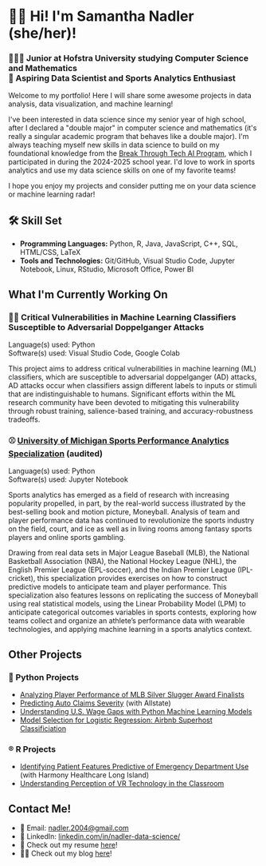 # 👋🏻 Hi! I'm Samantha Nadler (she/her)!
### 👩🏻‍💻 Junior at Hofstra University studying Computer Science and Mathematics <br> 🏀 Aspiring Data Scientist and Sports Analytics Enthusiast
Welcome to my portfolio! Here I will share some awesome projects in data analysis, data visualization, and machine learning!

I've been interested in data science since my senior year of high school, after I declared a "double major" in computer science and mathematics (it's really a singular academic program that behaves like a double major). I'm always teaching myself new skills in data science to build on my foundational knowledge from the [Break Through Tech AI Program](https://www.breakthroughtech.org/), which I participated in during the 2024-2025 school year. I'd love to work in sports analytics and use my data science skills on one of my favorite teams!

I hope you enjoy my projects and consider putting me on your data science or machine learning radar!

## 🛠️ Skill Set
- **Programming Languages:** Python, R, Java, JavaScript, C++, SQL, HTML/CSS, LaTeX
- **Tools and Technologies:** Git/GitHub, Visual Studio Code, Jupyter Notebook, Linux, RStudio, Microsoft Office, Power BI

## What I'm Currently Working On
### 👯‍♀️ Critical Vulnerabilities in Machine Learning Classifiers Susceptible to Adversarial Doppelganger Attacks
Language(s) used: Python<br>
Software(s) used: Visual Studio Code, Google Colab

This project aims to address critical vulnerabilities in machine learning (ML) classifiers, which are susceptible to adversarial doppelganger (AD) attacks, AD attacks occur when classifiers assign different labels to inputs or stimuli that are indistinguishable to humans. Significant efforts within the ML research community have been devoted to mitigating this vulnerability through robust training, salience-based training, and accuracy-robustness tradeoffs.

### ⚾ [University of Michigan Sports Performance Analytics Specialization](https://github.com/sknadler/umich-sports-analytics) (audited)
Language(s) used: Python<br>
Software(s) used: Jupyter Notebook

Sports analytics has emerged as a field of research with increasing popularity propelled, in part, by the real-world success illustrated by the best-selling book and motion picture, Moneyball. Analysis of team and player performance data has continued to revolutionize the sports industry on the field, court, and ice as well as in living rooms among fantasy sports players and online sports gambling.

Drawing from real data sets in Major League Baseball (MLB), the National Basketball Association (NBA), the National Hockey League (NHL), the English Premier League (EPL-soccer), and the Indian Premier League (IPL-cricket), this specialization provides exercises on how to construct predictive models to anticipate team and player performance. This specialization also features lessons on replicating the success of Moneyball using real statistical models, using the Linear Probability Model (LPM) to anticipate categorical outcomes variables in sports contests, exploring how teams collect and organize an athlete’s performance data with wearable technologies, and applying machine learning in a sports analytics context.

## Other Projects

### 🐍 Python Projects
- [Analyzing Player Performance of MLB Silver Slugger Award Finalists](https://github.com/samanthanadler/batting-trends-in-silver-sluggers)
- [Predicting Auto Claims Severity](https://github.com/Allstate1A-BTT/Allstate1A-Studio-Project) (with Allstate)
- [Understanding U.S. Wage Gaps with Python Machine Learning Models](https://github.com/samanthanadler/income-prediction)
- [Model Selection for Logistic Regression: Airbnb Superhost Classificiation](https://github.com/samanthanadler/airbnb-superhost-classification)

### ®️ R Projects
- [Identifying Patient Features Predictive of Emergency Department Use](https://github.com/sknadler/math-138-harmony-healthcare) (with Harmony Healthcare Long Island)
- [Understanding Perception of VR Technology in the Classroom](https://github.com/samanthanadler/vr-usage-in-education)

## Contact Me!
- 📧 Email: [nadler.2004@gmail.com](mailto:nadler.2004@gmail.com)
- 🔗 LinkedIn: [linkedin.com/in/nadler-data-science/](https://www.linkedin.com/in/nadler-data-science/)
- 📄 Check out my resume [here](https://drive.google.com/file/d/1y_7F0jc4c7Zi8zBey72tuRF1h6mhj1uO/view?usp=sharing)!
- ✍🏻 Check out my blog [here](https://medium.com/@samanthanadler)!


<!---
samanthanadler/samanthanadler is a ✨ special ✨ repository because its `README.md` (this file) appears on your GitHub profile.
You can click the Preview link to take a look at your changes.
--->
